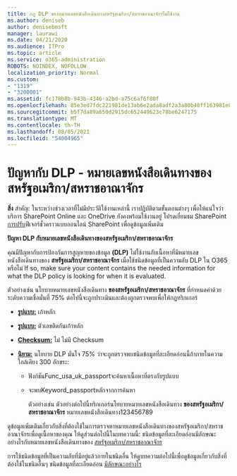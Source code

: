 ```yaml
---
title: กฎ DLP ของหมายเลขหนังสือเดินทางสหรัฐอเมริกา/สหราชอาณาจักรไม่ใช้งาน
ms.author: deniseb
author: denisebmsft
manager: laurawi
ms.date: 04/21/2020
ms.audience: ITPro
ms.topic: article
ms.service: o365-administration
ROBOTS: NOINDEX, NOFOLLOW
localization_priority: Normal
ms.custom:
- "1319"
- "3200001"
ms.assetid: fc178b8b-943b-4346-a2bd-a75c6af6f80f
ms.openlocfilehash: 85e3ed7fdc221981de13ab6e2ada8adf2a3a80b40ff163981e047cc4a02a1514
ms.sourcegitcommit: b5f7da89a650d2915dc652449623c78be6247175
ms.translationtype: MT
ms.contentlocale: th-TH
ms.lasthandoff: 08/05/2021
ms.locfileid: "54004965"
---
```

# <a name="problems-with-dlp---usuk-passport-numbers"></a>ปัญหากับ DLP - หมายเลขหนังสือเดินทางของสหรัฐอเมริกา/สหราชอาณาจักร

**สิ่ง** สําคัญ: ในระหว่างช่วงเวลาที่ไม่มีประวัติใช้งานเหล่านี้ เราปฏิบัติตามขั้นตอนต่างๆ เพื่อให้แน่ใจว่าบริการ SharePoint Online และ OneDrive ยังคงพร้อมใช้งานอยู่ โปรดเยี่ยมชม SharePoint [การปรับ](https://aka.ms/ODSPAdjustments)ฟีเจอร์ชั่วคราวแบบออนไลน์ SharePoint เพื่อดูข้อมูลเพิ่มเติม

**ปัญหา DLP กับหมายเลขหนังสือเดินทางของสหรัฐอเมริกา/สหราชอาณาจักร**

คุณมีปัญหากับการป้องกันการสูญหายของข้อมูล **(DLP)** ไม่ใช้งานกับเนื้อหาที่มีหมายเลขหนังสือเดินทางของ **สหรัฐอเมริกา/สหราชอาณาจักร** เมื่อใช้ชนิดข้อมูลที่เป็นความลับ DLP ใน O365 หรือไม่ If so, make sure your content contains the needed information for what the DLP policy is looking for when it is evaluated.
  
ตัวอย่างเช่น นโยบายหมายเลขหนังสือเดินทาง **ของสหรัฐอเมริกา/สหราชอาณาจักร** ที่กําหนดค่าด้วยระดับความเชื่อมั่นที่ 75% ต่อไปนี้จะถูกประเมินและต้องถูกตรวจพบเพื่อให้กฎทริกเกอร์
  
- **[รูปแบบ:](https://docs.microsoft.com/microsoft-365/compliance/sensitive-information-type-entity-definitions#format-77)** เก้าหลัก

- **[รูปแบบ:](https://docs.microsoft.com/microsoft-365/compliance/sensitive-information-type-entity-definitions#pattern-77)** ตัวเลขติดกันเก้าหลัก

- **[Checksum:](https://docs.microsoft.com/microsoft-365/compliance/sensitive-information-type-entity-definitions#checksum-76)** ไม่ ไม่มี Checksum

- **[นิยาม:](https://docs.microsoft.com/microsoft-365/compliance/sensitive-information-type-entity-definitions#definition-77)** นโยบาย DLP มั่นใจ 75% ว่าจะถูกตรวจพบชนิดข้อมูลที่ละเอียดอ่อนนี้ถ้าภายในความใกล้เคียง 300 อักขระ:

  - ฟังก์ชันFunc_usa_uk_passportจะค้นหาเนื้อหาที่ตรงกับรูปแบบ

  - จะพบKeyword_passportหลักจากการค้นหา

    ตัวอย่างเช่น ตัวอย่างต่อไปนี้ทริกเกอร์นโยบายหมายเลขหนังสือเดินทาง **ของสหรัฐอเมริกา/สหราชอาณาจักร** หมายเลขหนังสือเดินทาง123456789

ดูข้อมูลเพิ่มเติมเกี่ยวกับสิ่งที่ต้องใช้ในการตรวจหาหมายเลขหนังสือเดินทางของสหรัฐอเมริกา/สหราชอาณาจักรเพื่อดูเนื้อหาของคุณ ให้ดูส่วนต่อไปนี้ในบทความนี้: ชนิดข้อมูลที่ละเอียดอ่อนมีลักษณะอย่างไรกับหมายเลขหนังสือเดินทางของ [สหรัฐอเมริกา/สหราชอาณาจักร](https://docs.microsoft.com/microsoft-365/compliance/sensitive-information-type-entity-definitions#us--uk-passport-number)
  
การใช้ชนิดข้อมูลที่เป็นความลับที่มีอยู่แล้วภายในชนิดอื่น ให้ดูบทความต่อไปนี้เพื่อดูข้อมูลเกี่ยวกับสิ่งที่ต้องใช้ในชนิดอื่นๆ ชนิดข้อมูลที่ละเอียดอ่อน [มีลักษณะอย่างไร](https://docs.microsoft.com/microsoft-365/compliance/sensitive-information-type-entity-definitions)
  